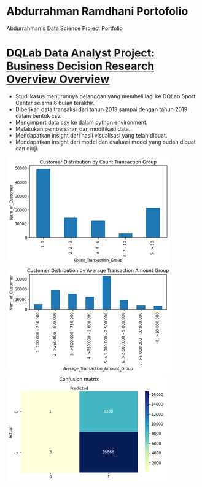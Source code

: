 # Abdurrahman Ramdhani Portofolio
Abdurrahman's Data Science Project Portfolio

# [DQLab Data Analyst Project: Business Decision Research Overview Overview](https://github.com/dhani-077/DQLab_DataAnalystProject_BusinessDecisionResearch)
* Studi kasus menurunnya pelanggan yang membeli lagi ke DQLab Sport Center selama 6 bulan terakhir.
* Diberikan data transaksi dari tahun 2013 sampai dengan tahun 2019 dalam bentuk csv.
* Mengimport data csv ke dalam python environment.
* Melakukan pembersihan dan modifikasi data.
* Mendapatkan insight dari hasil visualisasi yang telah dibuat.
* Mendapatkan insight dari model dan evaluasi model yang sudah dibuat dan diuji.

![](/gambar/customer_distribution_by_count_transaction_group.png)
![](/gambar/customer_distribution_by_average_transaction_amount_group.png)
![](/gambar/confusion_matrix.png)
